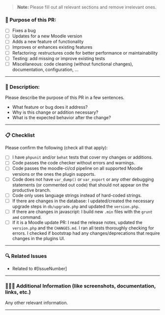 > **Note:** Please fill out all relevant sections and remove irrelevant ones.
### 🔀 Purpose of this PR:

- [ ] Fixes a bug
- [ ] Updates for a new Moodle version
- [ ] Adds a new feature of functionality
- [ ] Improves or enhances existing features
- [ ] Refactoring: restructures code for better performance or maintainability
- [ ] Testing: add missing or improve existing tests
- [ ] Miscellaneous: code cleaning (without functional changes), documentation, configuration, ...

---

### 📝 Description:

Please describe the purpose of this PR in a few sentences.

- What feature or bug does it address?
- Why is this change or addition necessary?
- What is the expected behavior after the change?

---

### 📋 Checklist

Please confirm the following (check all that apply):

- [ ] I have `phpunit` and/or `behat` tests that cover my changes or additions.
- [ ] Code passes the code checker without errors and warnings.
- [ ] Code passes the moodle-ci/cd pipeline on all supported Moodle versions or the ones the plugin supports.
- [ ] Code does not have `var_dump()` or `var_export` or any other debugging statements (or commented out code) that
  should not appear on the productive branch.
- [ ] Code only uses language strings instead of hard-coded strings.
- [ ] If there are changes in the database: I updated/created the necessary upgrade steps in `db/upgrade.php` and
  updated the `version.php`.
- [ ] If there are changes in javascript: I build new `.min` files with the `grunt amd` command.
- [ ] If it is a Moodle update PR: I read the release notes, updated the `version.php` and the `CHANGES.md`.
  I ran all tests thoroughly checking for errors. I checked if bootstrap had any changes/deprecations that require
  changes in the plugins UI.

---

### 🔍 Related Issues

- Related to #[IssueNumber]

---

### 🧾📸🌐 Additional Information (like screenshots, documentation, links, etc.)

Any other relevant information.

---
